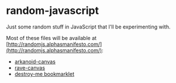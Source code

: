 random-javascript
=================

Just some random stuff in JavaScript that I'll be experimenting with.

Most of these files will be available at [http://randomjs.alphasmanifesto.com/](http://randomjs.alphasmanifesto.com/):

- [arkanoid-canvas](http://randomjs.alphasmanifesto.com/arkanoid-canvas/arkanoid.html)
- [rave-canvas](http://randomjs.alphasmanifesto.com/rave-canvas/playing.html)
- [destroy-me bookmarklet](tree/master/destroy-me)
